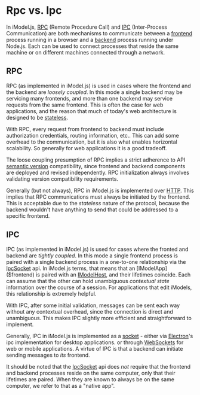 # Rpc vs. Ipc

In iModel.js, [RPC](https://en.wikipedia.org/wiki/Remote_procedure_call) (Remote Procedure Call) and [IPC](https://en.wikipedia.org/wiki/Inter-process_communication) (Inter-Process Communication) are both mechanisms to communicate between a [frontend](../learning/Glossary.md#Frontend) process running in a browser and a [backend](../learning/Glossary.md#Backend) process running under Node.js. Each can be used to connect processes that reside the same machine or on different machines connected through a network.

## RPC

RPC (as implemented in iModel.js) is used in cases where the frontend and the backend are *loosely coupled*. In this mode a single backend may be servicing many frontends, and more than one backend may service requests from the same frontend. This is often the case for web applications, and the reason that much of today's web architecture is designed to be [stateless](https://en.wikipedia.org/wiki/Stateless_protocol).

With RPC, every request from frontend to backend must include authorization credentials, routing information, etc.. This can add some overhead to the communication, but it is also what enables horizontal scalability. So generally for web applications it is a good tradeoff.

The loose coupling presumption of RPC implies a strict adherence to API [semantic version](https://en.wikipedia.org/wiki/Software_versioning) compatibility, since frontend and backend components are deployed and revised independently. RPC initialization always involves validating version compatibility requirements.

Generally (but not always), RPC in iModel.js is implemented over [HTTP](https://en.wikipedia.org/wiki/Hypertext_Transfer_Protocol). This implies that RPC communications must always be initiated by the frontend. This is acceptable due to the *stateless* nature of the protocol, because the backend wouldn't have anything to send that could be addressed to a specific frontend.

## IPC

IPC (as implemented in iModel.js) is used for cases where the fronted and backend are *tightly coupled*. In this mode a single frontend process is paired with a single backend process in a one-to-one relationship via the [IpcSocket]($common) api. In iModel.js terms, that means that an [IModelApp]($frontend) is paired with an [IModelHost]($backend), and their lifetimes coincide. Each can assume that the other can hold unambiguous *contextual state* information over the course of a session. For applications that edit iModels, this relationship is extremely helpful.

With IPC, after some initial validation, messages can be sent each way without any contextual overhead, since the connection is direct and unambiguous. This makes IPC slightly more efficient and straightforward to implement.

Generally, IPC in iModel.js is implemented as a [socket](https://en.wikipedia.org/wiki/Network_socket) - either via [Electron](https://www.electronjs.org/)'s ipc implementation for desktop applications. or through [WebSockets](https://developer.mozilla.org/en-US/docs/Web/API/WebSockets_API) for web or mobile applications. A virtue of IPC is that a backend can initiate sending messages to *its* frontend.

It should be noted that the [IpcSocket]($common) api does *not* require that the frontend and backend processes reside on the same computer, only that their lifetimes are paired. When they are known to always be on the same computer, we refer to that as a "native app".
